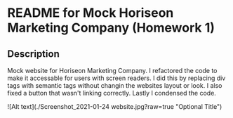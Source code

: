 # README for Mock Horiseon Marketing Company (Homework 1)

## Description

Mock website for Horiseon Marketing Company. I refactored the code to make it accessable for users with screen readers.
I did this by replacing div tags with semantic tags without changin the websites layout or look. I also fixed a button 
that wasn't linking correctly. Lastly I condensed the code.


![Alt text](./Screenshot_2021-01-24 website.jpg?raw=true "Optional Title")